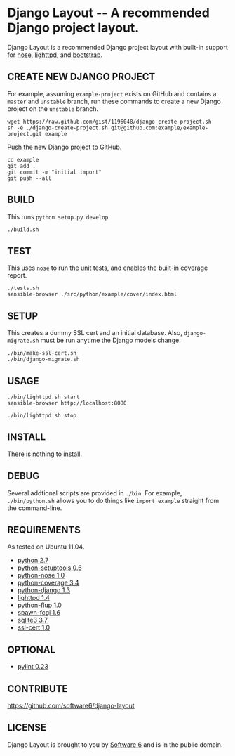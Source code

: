 Django Layout -- A recommended Django project layout.
===

Django Layout is a recommended Django project layout with built-in
support for [nose](http://readthedocs.org/docs/nose/en/latest/),
[lighttpd](http://www.lighttpd.net/), and
[bootstrap](http://twitter.github.com/bootstrap/).

## CREATE NEW DJANGO PROJECT

For example, assuming `example-project` exists on GitHub and contains
a `master` and `unstable` branch, run these commands to create a new
Django project on the `unstable` branch.

    wget https://raw.github.com/gist/1196048/django-create-project.sh
    sh -e ./django-create-project.sh git@github.com:example/example-project.git example

Push the new Django project to GitHub.

    cd example
    git add .
    git commit -m "initial import"
    git push --all

## BUILD

This runs `python setup.py develop`.

    ./build.sh

## TEST

This uses `nose` to run the unit tests, and enables the built-in
coverage report.

    ./tests.sh
    sensible-browser ./src/python/example/cover/index.html

## SETUP

This creates a dummy SSL cert and an initial database. Also,
`django-migrate.sh` must be run anytime the Django models change.

    ./bin/make-ssl-cert.sh
    ./bin/django-migrate.sh

## USAGE

    ./bin/lighttpd.sh start
    sensible-browser http://localhost:8080

    ./bin/lighttpd.sh stop

## INSTALL

There is nothing to install.

## DEBUG

Several addtional scripts are provided in `./bin`. For example,
`./bin/python.sh` allows you to do things like `import example`
straight from the command-line.

## REQUIREMENTS

As tested on Ubuntu 11.04.

 * [python 2.7](http://www.python.org/)
 * [python-setuptools 0.6](http://packages.python.org/distribute/)
 * [python-nose 1.0](http://code.google.com/p/python-nose/)
 * [python-coverage 3.4](http://nedbatchelder.com/code/coverage/)
 * [python-django 1.3](http://www.djangoproject.com/)
 * [lighttpd 1.4](http://www.lighttpd.net/)
 * [python-flup 1.0](http://www.saddi.com/software/flup/)
 * [spawn-fcgi 1.6](http://redmine.lighttpd.net/projects/spawn-fcgi)
 * [sqlite3 3.7](http://www.sqlite.org/)
 * [ssl-cert 1.0](http://www.openssl.org/)

## OPTIONAL

 * [pylint 0.23](http://www.logilab.org/project/pylint)

## CONTRIBUTE

https://github.com/software6/django-layout

## LICENSE

Django Layout is brought to you by [Software 6](http://software6.net/)
and is in the public domain.
